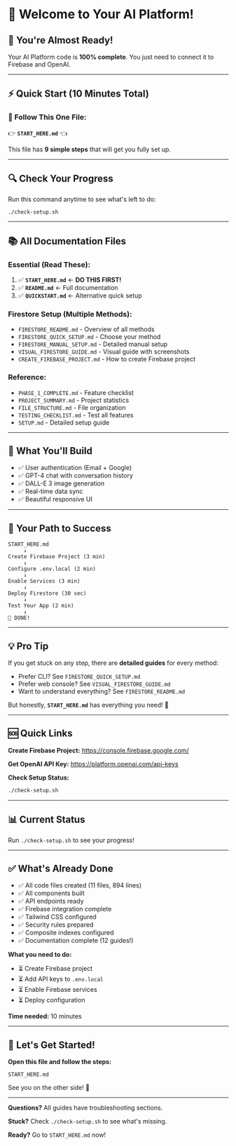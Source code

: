 # 👋 Welcome to Your AI Platform!

## 🎯 You're Almost Ready!

Your AI Platform code is **100% complete**. You just need to connect it to Firebase and OpenAI.

---

## ⚡ Quick Start (10 Minutes Total)

### **📖 Follow This One File:**
👉 **`START_HERE.md`** 👈

This file has **9 simple steps** that will get you fully set up.

---

## 🔍 Check Your Progress

Run this command anytime to see what's left to do:

```bash
./check-setup.sh
```

---

## 📚 All Documentation Files

### **Essential (Read These):**
1. ✅ **`START_HERE.md`** ← **DO THIS FIRST!**
2. ✅ **`README.md`** ← Full documentation
3. ✅ **`QUICKSTART.md`** ← Alternative quick setup

### **Firestore Setup (Multiple Methods):**
- `FIRESTORE_README.md` - Overview of all methods
- `FIRESTORE_QUICK_SETUP.md` - Choose your method
- `FIRESTORE_MANUAL_SETUP.md` - Detailed manual setup
- `VISUAL_FIRESTORE_GUIDE.md` - Visual guide with screenshots
- `CREATE_FIREBASE_PROJECT.md` - How to create Firebase project

### **Reference:**
- `PHASE_1_COMPLETE.md` - Feature checklist
- `PROJECT_SUMMARY.md` - Project statistics
- `FILE_STRUCTURE.md` - File organization
- `TESTING_CHECKLIST.md` - Test all features
- `SETUP.md` - Detailed setup guide

---

## 🎯 What You'll Build

- ✅ User authentication (Email + Google)
- ✅ GPT-4 chat with conversation history
- ✅ DALL-E 3 image generation
- ✅ Real-time data sync
- ✅ Beautiful responsive UI

---

## 🚦 Your Path to Success

```
START_HERE.md
     ↓
Create Firebase Project (3 min)
     ↓
Configure .env.local (2 min)
     ↓
Enable Services (3 min)
     ↓
Deploy Firestore (30 sec)
     ↓
Test Your App (2 min)
     ↓
🎉 DONE!
```

---

## 💡 Pro Tip

If you get stuck on any step, there are **detailed guides** for every method:
- Prefer CLI? See `FIRESTORE_QUICK_SETUP.md`
- Prefer web console? See `VISUAL_FIRESTORE_GUIDE.md`
- Want to understand everything? See `FIRESTORE_README.md`

But honestly, **`START_HERE.md`** has everything you need! 🚀

---

## 🆘 Quick Links

**Create Firebase Project:**
https://console.firebase.google.com/

**Get OpenAI API Key:**
https://platform.openai.com/api-keys

**Check Setup Status:**
```bash
./check-setup.sh
```

---

## 📊 Current Status

Run `./check-setup.sh` to see your progress!

---

## ✅ What's Already Done

- ✅ All code files created (11 files, 894 lines)
- ✅ All components built
- ✅ API endpoints ready
- ✅ Firebase integration complete
- ✅ Tailwind CSS configured
- ✅ Security rules prepared
- ✅ Composite indexes configured
- ✅ Documentation complete (12 guides!)

**What you need to do:**
- ⏳ Create Firebase project
- ⏳ Add API keys to `.env.local`
- ⏳ Enable Firebase services
- ⏳ Deploy configuration

**Time needed:** 10 minutes

---

## 🎉 Let's Get Started!

**Open this file and follow the steps:**
```
START_HERE.md
```

See you on the other side! 🚀

---

**Questions?** All guides have troubleshooting sections.

**Stuck?** Check `./check-setup.sh` to see what's missing.

**Ready?** Go to `START_HERE.md` now!

